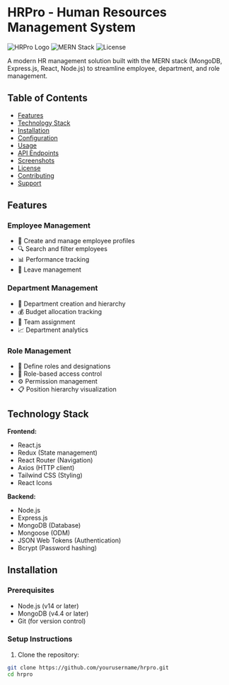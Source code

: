 # HRPro - Human Resources Management System

![HRPro Logo](https://via.placeholder.com/150x50?text=HRPro) 
![MERN Stack](https://img.shields.io/badge/MERN-Stack-blue)
![License](https://img.shields.io/badge/License-MIT-green)

A modern HR management solution built with the MERN stack (MongoDB, Express.js, React, Node.js) to streamline employee, department, and role management.

## Table of Contents
- [Features](#features)
- [Technology Stack](#technology-stack)
- [Installation](#installation)
- [Configuration](#configuration)
- [Usage](#usage)
- [API Endpoints](#api-endpoints)
- [Screenshots](#screenshots)
- [License](#license)
- [Contributing](#contributing)
- [Support](#support)

## Features

### Employee Management
- 📝 Create and manage employee profiles
- 🔍 Search and filter employees
- 📊 Performance tracking
- 📅 Leave management

### Department Management
- 🏢 Department creation and hierarchy
- 💰 Budget allocation tracking
- 👥 Team assignment
- 📈 Department analytics

### Role Management
- 👔 Define roles and designations
- 🔐 Role-based access control
- ⚙️ Permission management
- 📋 Position hierarchy visualization

## Technology Stack

**Frontend:**
- React.js
- Redux (State management)
- React Router (Navigation)
- Axios (HTTP client)
- Tailwind CSS (Styling)
- React Icons

**Backend:**
- Node.js
- Express.js
- MongoDB (Database)
- Mongoose (ODM)
- JSON Web Tokens (Authentication)
- Bcrypt (Password hashing)

## Installation

### Prerequisites
- Node.js (v14 or later)
- MongoDB (v4.4 or later)
- Git (for version control)

### Setup Instructions

1. Clone the repository:
```bash
git clone https://github.com/yourusername/hrpro.git
cd hrpro
